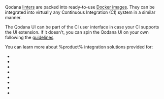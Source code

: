 [//]: # (title: Integration with CI systems)

Qodana [linters](linters.md) are packed into ready-to-use [Docker images](docker-images.md). They can be 
integrated into virtually any Continuous Integration (CI) system in a similar manner.

<include src="lib_qd.xml" include-id="whitelist-of-ip-addresses" use-filter="for-ci"/>

The Qodana UI can be part of the CI user interface in case your CI supports the UI extension. If it doesn't, you can
spin the Qodana UI on your own following the [guidelines](html-report.md).

You can learn more about %product% integration solutions provided for:

- [](qodana-azure-pipelines.md)
- [](bitbucket.md)
- [](circleci.md)
- [](github.md)
- [](gitlab.md)
- [](jenkins.md)
- [](space-automation.md)
- [](teamcity.md)

